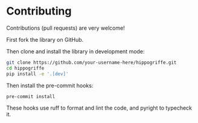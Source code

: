 # Contributing

Contributions (pull requests) are very welcome!

First fork the library on GitHub.

Then clone and install the library in development mode:

```bash
git clone https://github.com/your-username-here/hippogriffe.git
cd hippogriffe
pip install -e '.[dev]'
```

Then install the pre-commit hooks:

```bash
pre-commit install
```

These hooks use ruff to format and lint the code, and pyright to typecheck it.
